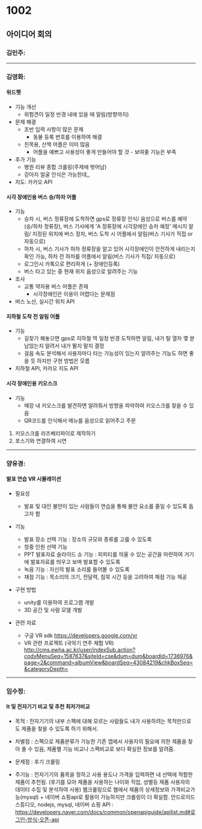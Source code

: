 # 1002 
## 아이디어 회의

### 김민주: 
---
### 김영화: 
#### 위드펫
- 기능 개선
  - 위험견이 일정 반경 내에 있을 때 알림(방향까지)
- 문제 해결
  - 초반 입력 사항이 많은 문제
     - 동물 등록 번호를 이용하여 해결
  - 친목용, 산책 어플은 이미 많음
    - 어플을 예쁘고 사용성이 좋게 만들어야 할 것 - 보여줄 기능은 부족
- 추가 기능
  - 병원 리뷰 종합 크롤링(주제에 벗어남)
  - 강아지 얼굴 인식은 가능한데,,
- 지도: 카카오 API
#### 시각 장애인용 버스 승/하차 어플
- 기능
  - 승차 시, 버스 정류장에 도착하면 gps로 정류장 인식/ 음성으로 버스를 예약(승/하차 정류장), 버스 기사에게 'A 정류장에 시각장애인 승차 예정' 메시지 알림/ 지정된 위치에 버스 정차, 버스 도착 시 어플에서 알림(버스 기사가 직접 or 자동으로)
  - 하차 시, 버스 기사가 하차 정류장을 알고 있어 시각장애인이 안전하게 내리는지 확인 가능, 하차 전 하차를 어플에서 알림(버스 기사가 직접/ 자동으로)
  - 로그인시 카톡으로 편리하게 (+ 장애인등록)
  - 버스 타고 있는 중 현재 위치 음성으로 알려주는 기능
- 조사
  - 교통 약자용 버스 어플은 존재
    - 시각장애인은 이용이 어렵다는 문제점
- 버스 노선, 실시간 위치 API
   
#### 지하철 도착 전 알림 어플
- 기능
  - 길찾기 해놓으면 gps로 지하철 역 일정 반경 도착하면 알림, 내가 탈 열차 몇 분 남았는지 알려서 내가 뛸지 말지 결정
  - 걸음 속도 분석해서 사용자마다 타는 가능성이 있는지 알려주는 기능도 하면 좋을 듯 하지만 구현 방법은 모름
- 지하철 API, 카카오 지도 API
 
#### 시각 장애인용 키오스크
- 기능
  - 매장 내 키오스크를 발견하면 알려줘서 방향을 파악하여 키오스크를 찾을 수 있음
  - QR코드를 인식해서 메뉴를 음성으로 읽어주고 주문
1. 키오스크를 라즈베리파이로 제작하기
2. 포스기와 연결하여 시연
---
### 양유경: 
#### 발표 연습 VR 시뮬레이션
- 필요성
  - 발표 및 대인 불안이 있는 사람들이 연습을 통해 불안 요소를 줄일 수 있도록 돕고자 함

- 기능
  - 발표 장소 선택 기능 : 장소의 규모와 종류를 고를 수 있도록
  - 청중 인원 선택 기능 
  - PPT 발표자료 슬라이드 쇼 기능 : 피피티를 띄울 수 있는 공간을 마련하여 거기에 발표자료를 띄우고 보며 발표할 수 있도록
  - 녹음 기능 : 자신의 발표 소리를 들어볼 수 있도록
  - 채점 기능 : 목소리의 크기, 전달력, 침묵 시간 등을 고려하여 채점 기능 제공

- 구현 방법
  - unity를 이용하여 프로그램 개발
  - 3D 공간 및 사람 모델 개발

- 관련 자료
  - 구글 VR sdk
  https://developers.google.com/vr
  - VR 관련 프로젝트 (국악기 연주 체험 VR)
  http://cms.ewha.ac.kr/user/indexSub.action?codyMenuSeq=1587637&siteId=cse&dum=dum&boardId=1736976&page=2&command=albumView&boardSeq=43084219&chkBoxSeq=&categoryDepth=
---
### 임수정: 
#### It 및 전자기기 비교 및 추천 최저가비교
- 목적 : 전자기기의 내부 스펙에 대해 모르는 사람들도 내가 사용하려는 목적만으로도 제품을 찾을 수 있도록 하기 위해서.

- 차별점 : 스펙으로 제품분류가 가능한 기존 앱에서 사용자의 필요에 의한 제품을 찾아 줄 수 있음, 제품별 기능 비교나 스펙비교로 보다 확실한 정보를 알려줌.

- 문제점 : 후기 크롤링

- 주기능 : 전자기기의 품목을 정하고 사용 용도나 가격을 입력하면 내 선택에 적합한 제품이 추천됨.
(후기를 모아 제품을 사용하는 나이와 직업, 성별등 제품 사용자의 데이터 수집 및 분석하여 사용)
웹크롤링으로 웹에서 제품의 상세정보와 가격비교가능(mysql) + 네이버 쇼핑api로 활용이 가능하지만 크롤링이 더 확실함.
안드로이드 스튜디오, nodejs, mysql, 
네이버 쇼핑 API : https://developers.naver.com/docs/common/openapiguide/apilist.md#로그인-방식-오픈-api
